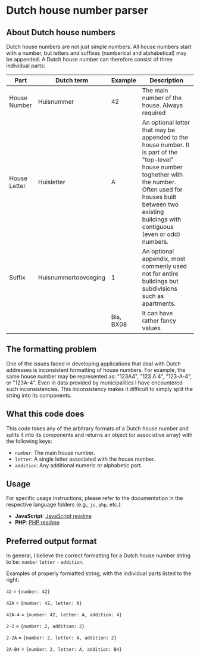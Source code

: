 # Dutch house number parser

## About Dutch house numbers

Dutch house numbers are not just simple numbers. All house numbers start with a number, but letters and suffixes (numberical and alphabetical) may be appended. A Dutch house number can therefore consist of three individual parts:

| Part | Dutch term | Example | Description |
|------|---------|---------|---------|
| House Number | Huisnummer | 42 | The main number of the house. Always required |
| House Letter | Huisletter | A | An optional letter that may be appended to the house number. It is part of the "top-level" house number toghether with the number. Often used for houses built between two existing buildings with contiguous (even or odd) numbers. |
| Suffix  | Huisnummertoevoeging | 1 | An optional appendix, most commenly used not for entire buildings but subdivisions such as apartments. |
| | | Bis, BX08 | It can have rather fancy values. |

## The formatting problem

One of the issues faced in developing applications that deal with Dutch addresses is inconsistent formatting of house numbers. For example, the same house number may be represented as: "123A4", "123 A 4", "123-A-4", or "123A-4". Even in data provided by municipalities I have encountered such inconsistencies. This inconsistency makes it difficult to simply split the string into its components.

## What this code does

This code takes any of the arbitrary formats of a Dutch house number and splits it into its components and returns an object (or associative array) with the following keys:
- `number`: The main house number.
- `letter`: A single letter associated with the house number.
- `addition`: Any additional numeric or alphabetic part.

## Usage

For specific usage instructions, please refer to the documentation in the respective language folders (e.g., `js`, `php`, etc.):

- **JavaScript**: [JavaScript readme](js/readme.md)
- **PHP**: [PHP readme](php/readme.md)

## Preferred output format

In general, I believe the correct formatting for a Dutch house number string to be: `number` `letter` `-` `addition`.

Examples of properly formatted string, with the individual parts listed to the right:

`42` = `{number: 42}`

`42A` = `{number: 42, letter: A}`

`42A-4` = `{number: 42, letter: A, addition: 4}`

`2-2` = `{number: 2, addition: 2}`

`2-2A` = `{number: 2, letter: A, addition: 2}`

`2A-B4` = `{number: 2, letter: A, addition: B4}`
